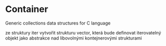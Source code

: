 # Container
Generic collections data structures for C language


ze struktury iter vytvořit strukturu vector, která bude definovat iterovatelný objekt jako abstrakce nad libovolnými kontejnerovými strukturami
